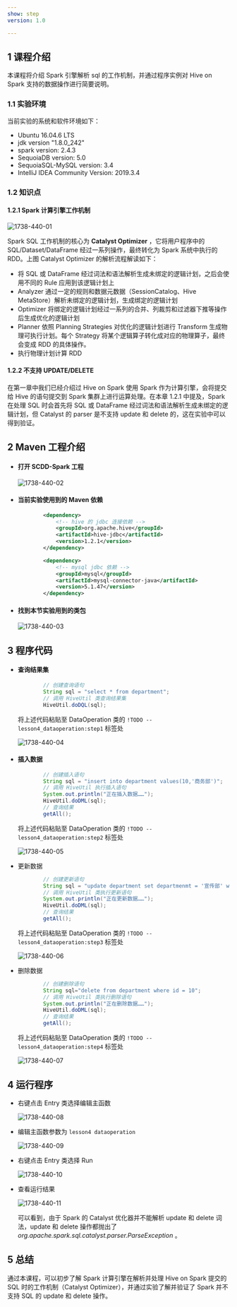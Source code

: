 ```yaml
---
show: step
version: 1.0 

---
```


## 1 课程介绍

本课程将介绍 Spark 引擎解析 sql 的工作机制，并通过程序实例对 Hive on Spark 支持的数据操作进行简要说明。

### 1.1  实验环境

当前实验的系统和软件环境如下：

* Ubuntu 16.04.6 LTS
* jdk version "1.8.0_242"
* spark version: 2.4.3
* SequoiaDB version: 5.0
* SequoiaSQL-MySQL version: 3.4
* IntelliJ IDEA Community Version: 2019.3.4

### 1.2 知识点

#### 1.2.1 Spark 计算引擎工作机制

![1738-440-01](https://doc.shiyanlou.com/courses/1738/1207281/89e0cd170e8749e2f8333566f5044e31-0)

Spark SQL 工作机制的核心为 **Catalyst Optimizer** ，它将用户程序中的 SQL/Dataset/DataFrame 经过一系列操作，最终转化为 Spark 系统中执行的 RDD。上图 Catalyst Optimizer 的解析流程解读如下：

* 将 SQL 或 DataFrame 经过词法和语法解析生成未绑定的逻辑计划，之后会使用不同的 Rule 应用到该逻辑计划上
* Analyzer 通过一定的规则和数据元数据（SessionCatalog、Hive MetaStore）解析未绑定的逻辑计划，生成绑定的逻辑计划
* Optimizer 将绑定的逻辑计划经过一系列的合并、列裁剪和过滤器下推等操作后生成优化的逻辑计划
* Planner 依照 Planning Strategies 对优化的逻辑计划进行 Transform 生成物理可执行计划。每个 Strategy 将某个逻辑算子转化成对应的物理算子，最终会变成 RDD 的具体操作。
* 执行物理计划计算 RDD

#### 1.2.2 不支持 UPDATE/DELETE

在第一章中我们已经介绍过 Hive on Spark 使用 Spark 作为计算引擎，会将提交给 Hive 的语句提交到 Spark 集群上进行运算处理。在本章 1.2.1 中提及，Spark 在处理 SQL 时会首先将 SQL 或 DataFrame 经过词法和语法解析生成未绑定的逻辑计划，但 Catalyst 的 parser 是不支持 update 和 delete 的，这在实验中可以得到验证。

## 2 Maven 工程介绍

* #### 打开 SCDD-Spark 工程

  ![1738-440-02](https://doc.shiyanlou.com/courses/1738/1207281/12cec9bfc3d0905b3ca75e003db710b9-0)

* #### 当前实验使用到的 Maven 依赖

  ```xml
          <dependency>
              <!-- hive 的 jdbc 连接依赖 -->
              <groupId>org.apache.hive</groupId>
              <artifactId>hive-jdbc</artifactId>
              <version>1.2.1</version>
          </dependency>
  
          <dependency>
              <!-- mysql jdbc 依赖 -->
              <groupId>mysql</groupId>
              <artifactId>mysql-connector-java</artifactId>
              <version>5.1.47</version>
          </dependency>
  ```

* #### 找到本节实验用到的类包

  ![1738-440-03](https://doc.shiyanlou.com/courses/1738/1207281/1a3a39b80ec628d0c43416ed1c8ce6c2-0)

## 3 程序代码

* #### 查询结果集

  ```java
          // 创建查询语句
          String sql = "select * from department";
          // 调用 HiveUtil 类查询结果集
          HiveUtil.doDQL(sql);
  ```

  将上述代码粘贴至 DataOperation 类的 `!TODO -- lesson4_dataoperation:step1` 标签处

  ![1738-440-04](https://doc.shiyanlou.com/courses/1738/1207281/368c507f8c91777814f7c70c4d9cbc58-0)

* #### 插入数据

  ```java
          // 创建插入语句
          String sql = "insert into department values(10,'商务部')";
          // 调用 HiveUtil 执行插入语句
          System.out.println("正在插入数据……");
          HiveUtil.doDML(sql);
          // 查询结果
          getAll();
  ```

  将上述代码粘贴至 DataOperation 类的 `!TODO -- lesson4_dataoperation:step2` 标签处

  ![1738-440-05](https://doc.shiyanlou.com/courses/1738/1207281/485a22084c54af495bdac1b84826a846-0)

* 更新数据

  ```java
          // 创建更新语句
          String sql = "update department set departmenmt = '宣传部' where id = 10";
          // 调用 HiveUtil 类执行更新语句
          System.out.println("正在更新数据……");
          HiveUtil.doDML(sql);
          // 查询结果
          getAll();
  ```

  将上述代码粘贴至 DataOperation 类的 `!TODO -- lesson4_dataoperation:step3` 标签处

  ![1738-440-06](https://doc.shiyanlou.com/courses/1738/1207281/56e7ec4a166c895e8aa28c358769787a-0)

* 删除数据

  ```java
          // 创建删除语句
          String sql="delete from department where id = 10";
          // 调用 HiveUtil 类执行删除语句
          System.out.println("正在删除数据……");
          HiveUtil.doDML(sql);
          // 查询结果
          getAll();
  ```

  将上述代码粘贴至 DataOperation 类的 `!TODO -- lesson4_dataoperation:step4` 标签处

  ![1738-440-07](https://doc.shiyanlou.com/courses/1738/1207281/f965ec583b07256017ad6546b20cec4e-0)

## 4 运行程序

* 右键点击 Entry 类选择编辑主函数

  ![1738-440-08](https://doc.shiyanlou.com/courses/1738/1207281/ca6de5729033173fe8a666fdffe1df6c-0)

* 编辑主函数参数为 `lesson4 dataoperation`

  ![1738-440-09](https://doc.shiyanlou.com/courses/1738/1207281/b4948f3d82ae1d576b1d17e3b57594e2-0)

* 右键点击 Entry 类选择 Run

  ![1738-440-10](https://doc.shiyanlou.com/courses/1738/1207281/fae167c5f54e5ab508d78b26fac3624d-0)

* 查看运行结果

  ![1738-440-11](https://doc.shiyanlou.com/courses/1738/1207281/4c7075e80ea70d9a1d07f19c049e73d0-0)

  可以看到，由于 Spark 的 Catalyst 优化器并不能解析 update 和 delete 词法，update 和 delete 操作都抛出了 *org.apache.spark.sql.catalyst.parser.ParseException* 。

## 5 总结

通过本课程，可以初步了解 Spark 计算引擎在解析并处理 Hive on Spark 提交的 SQL 时的工作机制（Catalyst Optimizer），并通过实验了解并验证了 Spark 并不支持 SQL 的 update 和 delete 操作。